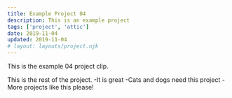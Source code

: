 ```yaml
---
title: Example Project 04
description: This is an example project
tags: ['project', 'attic']
date: 2019-11-04
updated: 2019-11-04
# layout: layouts/project.njk
---
```


This is the example 04 project clip.

<!END clip>

This is the rest of the project.
-It is great
-Cats and dogs need this project
-More projects like this please!
